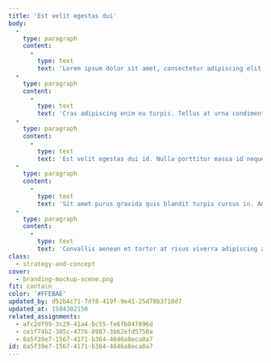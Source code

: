 ```yaml
---
title: 'Est velit egestas dui'
body:
  -
    type: paragraph
    content:
      -
        type: text
        text: 'Lorem ipsum dolor sit amet, consectetur adipiscing elit, sed do eiusmod tempor incididunt ut labore et dolore magna aliqua. Egestas quis ipsum suspendisse ultrices gravida. Elementum sagittis vitae et leo duis ut diam quam. Auctor urna nunc id cursus. Penatibus et magnis dis parturient montes nascetur. Tempor orci eu lobortis elementum. Pretium aenean pharetra magna ac. Augue interdum velit euismod in pellentesque massa placerat duis ultricies. Sagittis orci a scelerisque purus. Sem nulla pharetra diam sit amet nisl suscipit adipiscing. Metus vulputate eu scelerisque felis imperdiet proin. Sagittis purus sit amet volutpat consequat mauris nunc congue nisi. Ac turpis egestas sed tempus. Porttitor rhoncus dolor purus non enim praesent. Non pulvinar neque laoreet suspendisse interdum consectetur. Ultricies integer quis auctor elit sed vulputate mi sit amet. Enim neque volutpat ac tincidunt vitae. Justo nec ultrices dui sapien eget mi proin.'
  -
    type: paragraph
    content:
      -
        type: text
        text: 'Cras adipiscing enim eu turpis. Tellus at urna condimentum mattis pellentesque id. Vulputate eu scelerisque felis imperdiet proin fermentum leo vel orci. Sem integer vitae justo eget magna fermentum. Lorem sed risus ultricies tristique nulla aliquet enim. In massa tempor nec feugiat nisl pretium fusce id velit. Dui accumsan sit amet nulla facilisi. Tincidunt nunc pulvinar sapien et ligula ullamcorper malesuada. Pellentesque sit amet porttitor eget dolor morbi. Nullam non nisi est sit amet facilisis. Commodo quis imperdiet massa tincidunt. Pulvinar sapien et ligula ullamcorper malesuada proin libero nunc consequat. Lectus sit amet est placerat in egestas. Vitae semper quis lectus nulla at volutpat diam ut. Aliquet nibh praesent tristique magna sit amet purus gravida. Consectetur lorem donec massa sapien faucibus et. Vel quam elementum pulvinar etiam non quam lacus suspendisse faucibus. A diam maecenas sed enim.'
  -
    type: paragraph
    content:
      -
        type: text
        text: 'Est velit egestas dui id. Nulla porttitor massa id neque aliquam. Nisi quis eleifend quam adipiscing vitae proin sagittis nisl rhoncus. Nunc mi ipsum faucibus vitae aliquet nec ullamcorper sit. Sit amet commodo nulla facilisi. Eu nisl nunc mi ipsum faucibus vitae aliquet nec. Massa sed elementum tempus egestas sed sed risus pretium quam. Tortor vitae purus faucibus ornare suspendisse sed nisi. Metus vulputate eu scelerisque felis imperdiet proin fermentum. Ut tellus elementum sagittis vitae et leo. At tellus at urna condimentum mattis pellentesque id nibh. Posuere sollicitudin aliquam ultrices sagittis. Ullamcorper eget nulla facilisi etiam. Faucibus vitae aliquet nec ullamcorper sit amet risus nullam eget. Senectus et netus et malesuada fames ac turpis.'
  -
    type: paragraph
    content:
      -
        type: text
        text: 'Sit amet purus gravida quis blandit turpis cursus in. Amet massa vitae tortor condimentum lacinia. In est ante in nibh mauris cursus mattis. Semper risus in hendrerit gravida rutrum. Integer vitae justo eget magna fermentum iaculis eu non diam. Facilisi cras fermentum odio eu feugiat pretium. Viverra vitae congue eu consequat ac felis donec et. At urna condimentum mattis pellentesque id nibh tortor id. Tincidunt nunc pulvinar sapien et ligula. Scelerisque mauris pellentesque pulvinar pellentesque habitant morbi tristique. Vulputate ut pharetra sit amet aliquam id diam maecenas ultricies. Dui accumsan sit amet nulla facilisi morbi. Sodales ut etiam sit amet nisl purus in mollis nunc.'
  -
    type: paragraph
    content:
      -
        type: text
        text: 'Convallis aenean et tortor at risus viverra adipiscing at in. Eget nullam non nisi est. Enim tortor at auctor urna nunc id cursus metus aliquam. Eget dolor morbi non arcu risus quis. Penatibus et magnis dis parturient. Massa id neque aliquam vestibulum. Id neque aliquam vestibulum morbi blandit cursus risus. Leo a diam sollicitudin tempor id eu nisl nunc mi. Lectus nulla at volutpat diam ut venenatis tellus. Nam at lectus urna duis convallis convallis. Auctor eu augue ut lectus arcu bibendum at varius. Tellus pellentesque eu tincidunt tortor aliquam nulla facilisi cras. Elementum curabitur vitae nunc sed velit dignissim sodales ut.'
class:
  - strategy-and-concept
cover:
  - branding-mockup-scene.png
fit: contain
color: '#FFEBAE'
updated_by: d52b4c71-7df8-419f-9e41-25d78b3710d7
updated_at: 1584302150
related_assignments:
  - afc2df99-3c29-41a4-bc55-fe6fb047896d
  - ce1f74b2-305c-4776-8987-3b62efd5750a
  - 6a5f39e7-1567-4171-b364-4646a8eca0a7
id: 6a5f39e7-1567-4171-b364-4646a8eca0a7
---
```


